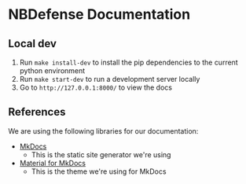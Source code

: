 # NBDefense Documentation

## Local dev

1. Run `make install-dev` to install the pip dependencies to the current python environment
2. Run `make start-dev` to run a development server locally
3. Go to `http://127.0.0.1:8000/` to view the docs

## References

We are using the following libraries for our documentation:

- [MkDocs](https://www.mkdocs.org/)
  - This is the static site generator we're using
- [Material for MkDocs](https://squidfunk.github.io/mkdocs-material/)
  - This is the theme we're using for MkDocs
